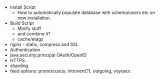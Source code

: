 * Install Script
    - How to automatically populate database with schema/users etc
      on new installation.
* Build Script
    - Minify stuff
    - and combine it?
    - cache/etags
* nginx - static, compress and SSL
* Authentication
* java.security.principal OAuth/OpenID
* HTTPS.
* sharding
* feed options: promiscuous, introvert(?), outgoing, voyueur.

